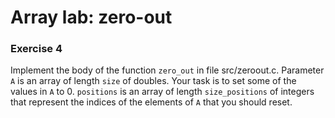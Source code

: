 # Array lab: zero-out
### Exercise 4

Implement the body of the function <code>zero_out</code> in file src/zeroout.c. Parameter <code>A</code> is an array of length <code>size</code> of doubles. Your task is to set some of the values in <code>A</code> to 0. <code>positions</code> is an array of length <code>size_positions</code> of integers that represent the indices of the elements of <code>A</code> that you should reset.


